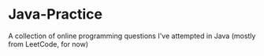 # Java-Practice
A collection of online programming questions I've attempted in Java (mostly from LeetCode, for now)
